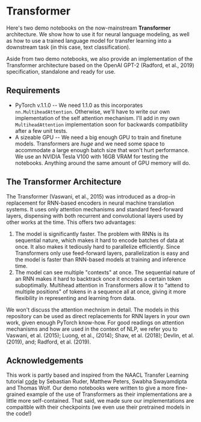 # Transformer
Here's two demo notebooks on the now-mainstream **Transformer** architecture. We show how to use it for neural language modeling, as well as how to use a trained language model for transfer learning into a downstream task (in this case, text classification).

Aside from two demo notebooks, we also provide an implementation of the Transformer architecture based on the OpenAI GPT-2 (Radford, et al., 2019) specification, standalone and ready for use.

## Requirements
* PyTorch v.1.1.0 -- We need 1.1.0 as this incorporates ```nn.MultiheadAttention```. Otherwise, we'll have to write our own implementation of the self attention mechanism. I'll add in my own ```MultiheadAttention``` implementation soon for backwards compatibility after a few unit tests.
* A sizeable GPU -- We need a big enough GPU to train and finetune models. Transformers are *huge* and we need some space to accommodate a large enough batch size that won't hurt performance. We use an NVIDIA Tesla V100 with 16GB VRAM for testing the notebooks. Anything around the same amount of GPU memory will do.

## The Transformer Architecture
The Transformer (Vaswani, et al., 2015) was introduced as a drop-in replacement for RNN-based encoders in neural machine translation systems. It uses only attention mechanisms and standard feed-forward layers, dispensing with both recurrent and convolutional layers used by other works at the time. This offers two advantages:

1. The model is significantly faster. The problem with RNNs is its sequential nature, which makes it hard to encode batches of data at once. It also makes it tediously hard to parallelize efficiently. Since Transformers only use feed-forward layers, parallelization is easy and the model is faster than RNN-based models at training and inference time.
2. The model can see multiple "contexts" at once. The sequential nature of an RNN makes it hard to backtrack once it encodes a certain token suboptimally. Multihead attention in Transformers allow it to "attend to multiple positions" of tokens in a sequence all at once, giving it more flexibility in representing and learning from data.

We won't discuss the attention mechnism in detail. The models in this repository can be used as direct replacements for RNN layers in your own work, given enough PyTorch know-how. For good readings on attention mechanisms and how are used in the context of NLP, we refer you to Vaswani, et al. (2015); Luong, et al., (2014); Shaw, et al. (2018); Devlin, et al. (2019), and; Radford, et al. (2019).

## Acknowledgements
This work is partly based and inspired from the NAACL Transfer Learning tutorial [code](https://github.com/huggingface/naacl_transfer_learning_tutorial) by Sebastian Ruder, Matthew Peters, Swabha Swayamdipta and Thomas Wolf. Our demo notebooks were written to give a more fine-grained example of the use of Transformers as their implementations are a little more self-contained. That said, we made sure our implementations are compaitble with their checkpoints (we even use their pretrained models in the code!) 
